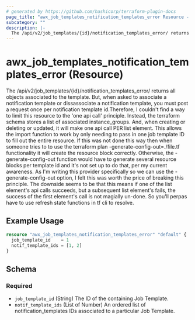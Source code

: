```yaml
---
# generated by https://github.com/hashicorp/terraform-plugin-docs
page_title: "awx_job_templates_notification_templates_error Resource - awx"
subcategory: ""
description: |-
  The /api/v2/job_templates/{id}/notification_templates_error/ returns all objects associated to the template. But, when asked to associate a notification template or dissassociate a notification template, you must post a request once per notification template id.Therefore, I couldn't find a way to limit this resource to the 'one api call' principle. Instead, the terraform schema stores a list of associated instance_groups. And, when creating or deleting or updated, it will make one api call PER list element. This allows the import function to work by only needing to pass in one job template ID to fill out the entire resource. If this was not done this way then when someone tries to to use the terraform plan -generate-config-out=./file.tf functionality it will create the resource block correctly. Otherwise, the -generate-config-out function would have to generate several resource blocks per template id and it's not set up to do that, per my current awareness. As I'm writing this provider specifically so we can use the -generate-config-out option, I felt this was worth the price of breaking this principle. The downside seems to be that this means if one of the list element's api calls succeeds, but a subsequent list element's fails, the success of the first element's call is not magially un-done. So you'll perpas have to use refresh state functions in tf cli to resolve.
---
```


# awx_job_templates_notification_templates_error (Resource)

The /api/v2/job_templates/{id}/notification_templates_error/ returns all objects associated to the template. But, when asked to associate a notification template or dissassociate a notification template, you must post a request once per notification template id.Therefore, I couldn't find a way to limit this resource to the 'one api call' principle. Instead, the terraform schema stores a list of associated instance_groups. And, when creating or deleting or updated, it will make one api call PER list element. This allows the import function to work by only needing to pass in one job template ID to fill out the entire resource. If this was not done this way then when someone tries to to use the terraform plan -generate-config-out=./file.tf functionality it will create the resource block correctly. Otherwise, the -generate-config-out function would have to generate several resource blocks per template id and it's not set up to do that, per my current awareness. As I'm writing this provider specifically so we can use the -generate-config-out option, I felt this was worth the price of breaking this principle. The downside seems to be that this means if one of the list element's api calls succeeds, but a subsequent list element's fails, the success of the first element's call is not magially un-done. So you'll perpas have to use refresh state functions in tf cli to resolve.

## Example Usage

```terraform
resource "awx_job_templates_notification_templates_error" "default" {
  job_template_id    = 1
  notif_template_ids = [1, 2]
}
```

<!-- schema generated by tfplugindocs -->
## Schema

### Required

- `job_template_id` (String) The ID of the containing Job Template.
- `notif_template_ids` (List of Number) An ordered list of notification_templates IDs associated to a particular Job Template.
